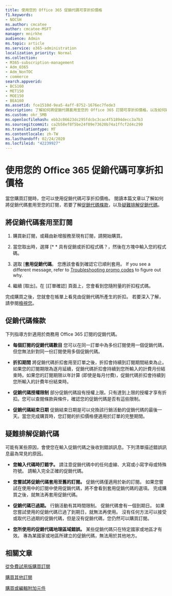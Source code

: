 ```yaml
---
title: 使用您的 Office 365 促銷代碼可享折扣價格
f1.keywords:
- NOCSH
ms.author: cmcatee
author: cmcatee-MSFT
manager: mnirkhe
audience: Admin
ms.topic: article
ms.service: o365-administration
localization_priority: Normal
ms.collection:
- M365-subscription-management
- Adm_O365
- Adm_NonTOC
- commerce
search.appverid:
- BCS160
- MET150
- MOE150
- BEA160
ms.assetid: fce1510d-9ea5-4aff-8752-1676ec7fede3
description: 了解如何將促銷代碼套用至您的 Office 365 訂閱可享折扣價格，以及如何疑難排解在發生錯誤時的促銷代碼。
ms.custom: okr_SMB
ms.openlocfilehash: ebb2c06623dc295fdcbc3cac4f51894decc3a7b3
ms.sourcegitcommit: ca2b58ef8f5be24f09e73620b74a1ffcf2d4c290
ms.translationtype: MT
ms.contentlocale: zh-TW
ms.lasthandoff: 02/24/2020
ms.locfileid: "42239927"
---
```

# <a name="use-your-office-365-promo-code-to-reduce-price"></a>使用您的 Office 365 促銷代碼可享折扣價格

當您購買訂閱時，您可以使用促銷代碼可享折扣價格。 閱讀本篇文章以了解如何將促銷代碼套用至您的訂閱，若要了解[促銷代碼條款](#promo-code-terms)，以及[疑難排解促銷代碼](#troubleshooting-promo-codes)。
  
## <a name="apply-a-promo-code-to-your-subscription"></a>將促銷代碼套用至訂閱

1. 購買新訂閱，或藉由新增服務至現有訂閱，請開始購買。
    
2. 當您取出時，選擇 [* * 具有促銷或折扣程式碼？，然後在方塊中輸入您的程式碼。 
  
3. 選取 [**套用促銷代碼**。 您應該會看到確認它已順利套用。 If you see a different message, refer to [Troubleshooting promo codes](#troubleshooting-promo-codes) to figure out why. 
    
4. 繼續 [取出]。在 [訂單確認] 頁面上，您會看到您隨附量的折扣程式碼。 
    
完成購買之後，您就會在帳單上看見由促銷代碼所產生的折扣。 若要深入了解，請參閱[檢視您](billing-and-payments/view-your-bill-or-invoice.md)。
  
## <a name="promo-code-terms"></a>促銷代碼條款

下列指導方針適用於商務用 Office 365 訂閱的促銷代碼。
  
- **每個訂閱的促銷代碼數目** 您可以在同一訂單中為多份訂閱使用一個促銷代碼，但您無法針對同一份訂閱使用多個促銷代碼。 
    
- **折扣期間** 將促銷代碼折扣套用至訂單之後，折扣會持續到訂閱期間結束為止。如果您的訂閱期限為逐月延續，促銷代碼折扣會持續到您所輸入的計費月份結束時。如果您的訂閱期限以年計算 (即使是每月付費)，促銷代碼折扣會持續到您所輸入的計費年份結束時。 
    
- **促銷代碼授權限制** 部分促銷代碼設有授權上限。只有達到上限的授權才享有折扣。您可以查閱條款與條件，確認您的促銷代碼是否有這些限制。 
    
- **促銷代碼結束日期** 促銷結束日期是可以兌換該行銷活動的促銷代碼的最後一天。當您完成購買時，您訂閱的折扣價格便適用於訂單的完整期間。 
    
## <a name="troubleshooting-promo-codes"></a>疑難排解促銷代碼

可能有某些原因，會使您在輸入促銷代碼之後收到錯誤訊息。下列清單描述錯誤訊息最為常見的原因。
  
- **您輸入代碼時打錯字。** 請注意促銷代碼中的任何虛線、大寫或小寫字母或特殊符號。 請輸入完全正確的促銷代碼。
  
- **您嘗試將促銷代碼套用至舊的訂閱。** 促銷代碼僅適用於新的訂閱。 如果您嘗試在使用中的訂閱中使用促銷代碼，將不會看到套用促銷代碼的選項。 完成購買之後，就無法再套用促銷代碼。
  
- **促銷代碼已過期。** 行銷活動有其時間限制。 促銷代碼會有一個到期日。 如果您嘗試使用的促銷代碼已過了到期日，就無法再使用。 沒有任何方法可以接受或取代已過期的促銷代碼，但是沒有促銷代碼，您仍然可以購買訂閱。
  
- **您所使用的促銷代碼地理區域錯誤。** 某些促銷代碼只在特定國家或地區才有效。 專為某國家或地區所建立的促銷代碼，無法用於其他地方。
  
## <a name="related-articles"></a>相關文章

[從免費試用版購買訂閱](buy-a-subscription-from-your-free-trial.md)
  
[購買其他訂閱](buy-another-subscription.md)
  
[購買或編輯附加元件](buy-or-edit-an-add-on.md)